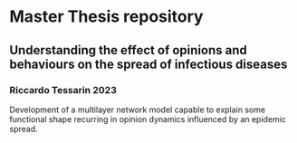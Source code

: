 # Master Thesis repository
## Understanding the effect of opinions and behaviours on the spread of infectious diseases
### Riccardo Tessarin 2023

Development of a multilayer network model capable to explain some functional shape recurring in opinion dynamics influenced by an epidemic spread.
